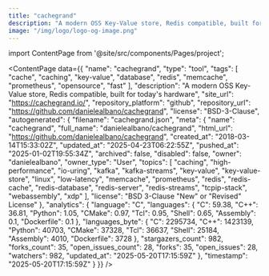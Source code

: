 ```yaml
---
title: "cachegrand"
description: "A modern OSS Key-Value store, Redis compatible, built for today's hardware"
image: "/img/logo/logo-og-image.png"
---
```

import ContentPage from '@site/src/components/Pages/project';

<ContentPage
    data={{
  "name": "cachegrand",
  "type": "tool",
  "tags": [
    "cache",
    "caching",
    "key-value",
    "database",
    "redis",
    "memcache",
    "prometheus",
    "opensource",
    "fast"
  ],
  "description": "A modern OSS Key-Value store, Redis compatible, built for today's hardware",
  "site_url": "https://cachegrand.io/",
  "repository_platform": "github",
  "repository_url": "https://github.com/danielealbano/cachegrand",
  "license": "BSD-3-Clause",
  "autogenerated": {
    "filename": "cachegrand.json",
    "meta": {
      "name": "cachegrand",
      "full_name": "danielealbano/cachegrand",
      "html_url": "https://github.com/danielealbano/cachegrand",
      "created_at": "2018-03-14T15:33:02Z",
      "updated_at": "2025-04-23T06:22:55Z",
      "pushed_at": "2025-01-02T19:55:34Z",
      "archived": false,
      "disabled": false,
      "owner": "danielealbano",
      "owner_type": "User",
      "topics": [
        "caching",
        "high-performance",
        "io-uring",
        "kafka",
        "kafka-streams",
        "key-value",
        "key-value-store",
        "linux",
        "low-latency",
        "memcache",
        "prometheus",
        "redis",
        "redis-cache",
        "redis-database",
        "redis-server",
        "redis-streams",
        "tcpip-stack",
        "webassembly",
        "xdp"
      ],
      "license": "BSD 3-Clause \"New\" or \"Revised\" License"
    },
    "analytics": {
      "language": "C",
      "languages": {
        "C": 59.38,
        "C++": 36.81,
        "Python": 1.05,
        "CMake": 0.97,
        "Tcl": 0.95,
        "Shell": 0.65,
        "Assembly": 0.1,
        "Dockerfile": 0.1
      },
      "languages_byte": {
        "C": 2295734,
        "C++": 1423139,
        "Python": 40703,
        "CMake": 37328,
        "Tcl": 36637,
        "Shell": 25184,
        "Assembly": 4010,
        "Dockerfile": 3728
      },
      "stargazers_count": 982,
      "forks_count": 35,
      "open_issues_count": 28,
      "forks": 35,
      "open_issues": 28,
      "watchers": 982,
      "updated_at": "2025-05-20T17:15:59Z"
    },
    "timestamp": "2025-05-20T17:15:59Z"
  }
}}
/>
